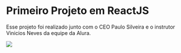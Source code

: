 # Primeiro Projeto em ReactJS

Esse projeto foi realizado junto com o CEO Paulo Silveira e o instrutor Vinicios Neves da equipe da Alura.

<img src="./public/imagens/spoiler.mp4">

